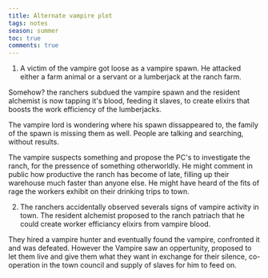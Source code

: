 ---title: Alternate vampire plottags: notesseason: summertoc: truecomments: true---
1) A victim of the vampire got loose as a vampire spawn. He attacked either a farm animal or a servant or a lumberjack at the ranch farm. 

Somehow? the ranchers subdued the vampire spawn and the resident alchemist is now tapping it's blood, feeding it slaves, to create elixirs that boosts the work efficiency of the lumberjacks.

The vampire lord is wondering where his spawn dissappeared to, the family of the spawn is missing them as well. People are talking and searching, without results.

The vampire suspects something and propose the PC's to investigate the ranch, for the pressence of something otherworldly. He might comment in public how productive the ranch has become of late, filling up their warehouse much faster than anyone else. He might have heard of the fits of rage the workers exhibit on their drinking trips to town.

2) The ranchers accidentally observed severals signs of vampire activity in town. The resident alchemist proposed to the ranch patriach that he could create worker efficiancy elixirs from vampire blood. 

They hired a vampire hunter and eventually found the vampire, confronted it and was defeated. However the Vampire saw an oppertunity, proposed to let them live and give them what they want in exchange for their silence, co-operation in the town council and supply of slaves for him to feed on.
